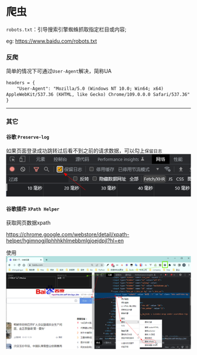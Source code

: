 # 爬虫

`robots.txt`：引导搜索引擎蜘蛛抓取指定栏目或内容;

eg: https://www.baidu.com/robots.txt

### 反爬

简单的情况下可通过`User-Agent`解决，简称UA

```
headers = {
    "User-Agent": "Mozilla/5.0 (Windows NT 10.0; Win64; x64) AppleWebKit/537.36 (KHTML, like Gecko) Chrome/109.0.0.0 Safari/537.36"
}
```

---

### 其它

#### 谷歌 `Preserve-log`

如果页面登录成功跳转过后看不到之前的请求数据，可以勾上`保留日志`
![img.png](images/Preserve-log.png)

#### 谷歌插件 `XPath Helper`

获取网页数据xpath

https://chrome.google.com/webstore/detail/xpath-helper/hgimnogjllphhhkhlmebbmlgjoejdpjl?hl=en

使用
![img.png](images/chrome-plugin-xpath.png)
